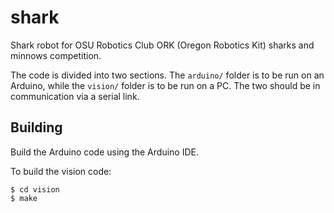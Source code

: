 shark
=====

Shark robot for OSU Robotics Club ORK (Oregon Robotics Kit) sharks and minnows
competition.

The code is divided into two sections. The `arduino/` folder is to be run on an
Arduino, while the `vision/` folder is to be run on a PC. The two should be in
communication via a serial link.

Building
--------

Build the Arduino code using the Arduino IDE.

To build the vision code:

    $ cd vision
    $ make
